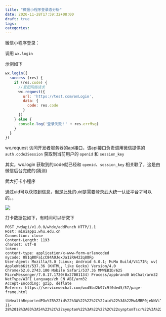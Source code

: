 ```yaml
---
title: "微信小程序登录态分析"
date: 2020-11-28T17:59:32+08:00
draft: true
tags:
categories: 
---
```


微信小程序登录：

调用 `wx.login`

示例如下



```js
wx.login({
  success (res) {
    if (res.code) {
      //发起网络请求
      wx.request({
        url: 'https://test.com/onLogin',
        data: {
          code: res.code
        }
      })
    } else {
      console.log('登录失败！' + res.errMsg)
    }
  }
})
```

wx.request 访问开发者服务器的api接口，该api接口负责调用微信提供的 `auth.code2Session` 获取到当前用户的 `openid` 和 `session_key`



其实，wx.login 获取到的code就已经和 `openid`、`session_key` 相关联了，这是由微信后台完成的(猜测)





武大打卡小程序

通过uid可以获取到信息，但是此处的uid是需要登录武大统一认证平台才可以的。。

![](https://gitee.com/xinyongp/image/raw/master/20201128181253.png)



打卡数据包如下，有时间可以研究下

```
POST /wdapi/v1.0.0/whdx/addPunch HTTP/1.1
Host: miniapp1.whu.edu.cn
Connection: close
Content-Length: 1193
charset: utf-8
token: 
content-type: application/x-www-form-urlencoded
mycode: 081q8OFa1cC84A0JexJa1iRA422q8OFp
User-Agent: Mozilla/5.0 (Linux; Android 6.0.1; MuMu Build/V417IR; wv) AppleWebKit/537.36 (KHTML, like Gecko) Version/4.0 Chrome/52.0.2743.100 Mobile Safari/537.36 MMWEBID/625 MicroMessenger/7.0.17.1720(0x27001134) Process/appbrand0 WeChat/arm32 NetType/WIFI Language/zh_CN ABI/arm32
Accept-Encoding: gzip, deflate
Referer: https://servicewechat.com/wxd5bd2b97c9f0ded5/57/page-frame.html

tbHealthReportedPO=%7B%22id%22%3A%22%22%2C%22uid%22%3A%22MwAMBP0jeNNViTFQ6ZRwQg%253D%253D%22%2C%22addr%22%3A%22%E6%96%87%E7%90%86%E5%AD%A6%E9%83%A84%E8%88%8D305%22%2C%22createTime%22%3A%222020-11-28%2018%3A03%3A54%22%2C%22symptom%22%3A%22%22%2C%22symptomTscr%22%3A%22%22%2C%22dataFrom%22%3A1%2C%22nationalityArea%22%3A%22%22%2C%22habitationAddress%22%3A%22%22%2C%22healthState%22%3A1%2C%22nationality%22%3A%22%22%2C%22city%22%3A%22%22%2C%22cityCode%22%3A%22%22%2C%22area%22%3A%22%E6%AD%A6%E6%98%8C%E5%8C%BA%22%2C%22areaCode%22%3A%22420106000000%22%2C%22street%22%3A%22%E7%8F%9E%E7%8F%88%E5%B1%B1%E8%A1%97%22%2C%22streetCode%22%3A%22420106013000%22%2C%22community%22%3A%22%E6%AD%A6%E6%B1%89%E5%A4%A7%E5%AD%A6%E6%96%87%E7%90%86%E5%AD%A6%E9%83%A8%E7%A4%BE%E5%8C%BA%22%2C%22communityCode%22%3A%22420106013007%22%2C%22currentProvince%22%3A%22%E6%B9%96%E5%8C%97%E7%9C%81%22%2C%22currentProvinceCode%22%3A%22%22%2C%22currentCity%22%3A%22%E6%AD%A6%E6%B1%89%E5%B8%82%22%2C%22currentCityCode%22%3A%22420100%22%2C%22currentNationality%22%3A1%2C%22isInSchool%22%3A%222%22%2C%22temperature%22%3A%2236.1%22%2C%22ext3%22%3A%22V2.0.5%22%7D&tbHealthReportedDtlPOList=%5B%5D&uid=MwAMBP0jeNNViTFQ6ZRwQg%253D%253D
```

